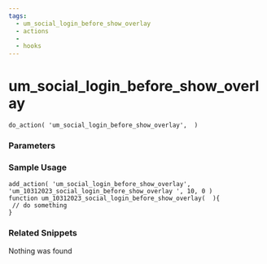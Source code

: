 ```yaml
---
tags: 
  - um_social_login_before_show_overlay
  - actions
  - 
  - hooks
---
```

# um\_social\_login\_before\_show\_overlay

``` php:no-line-numbers
do_action( 'um_social_login_before_show_overlay',  )
```
<div class='hook-sep'></div>

### Parameters

<div class='hook-sep'></div>



### Sample Usage

``` php:no-line-numbers
add_action( 'um_social_login_before_show_overlay', 'um_10312023_social_login_before_show_overlay ', 10, 0 )
function um_10312023_social_login_before_show_overlay(  ){
 // do something
}
```
<div class='hook-sep'></div>



### Related Snippets

Nothing was found

